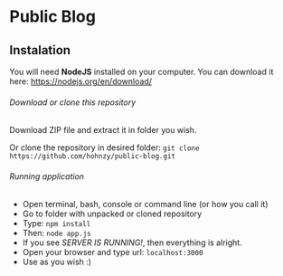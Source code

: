 # Public Blog
## Instalation

You will need **NodeJS** installed on your computer. You can download it here:
https://nodejs.org/en/download/

###### Download or clone this repository
Download ZIP file and extract it in folder you wish.

Or clone the repository in desired folder:
`git clone https://github.com/hohnzy/public-blog.git`

###### Running application
* Open terminal, bash, console or command line (or how you call it)
* Go to folder with unpacked or cloned repository
* Type: `npm install`
* Then: `node app.js`
* If you see *SERVER IS RUNNING!*, then everything is alright.
* Open your browser and type url: `localhost:3000`
* Use as you wish :)